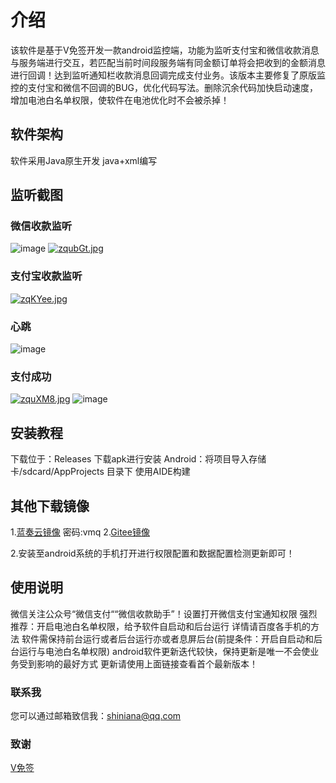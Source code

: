 # 介绍

该软件是基于V免签开发一款android监控端，功能为监听支付宝和微信收款消息与服务端进行交互，若匹配当前时间段服务端有同金额订单将会把收到的金额消息进行回调！达到监听通知栏收款消息回调完成支付业务。该版本主要修复了原版监控的支付宝和微信不回调的BUG，优化代码写法。删除沉余代码加快启动速度，增加电池白名单权限，使软件在电池优化时不会被杀掉！

## 软件架构

软件采用Java原生开发 java+xml编写

## 监听截图

### 微信收款监听
![image](https://s1.ax1x.com/2022/12/19/zqu0rF.jpg)
[![zqubGt.jpg](https://s1.ax1x.com/2022/12/19/zqubGt.jpg)](https://imgse.com/i/zqubGt)

### 支付宝收款监听
[![zqKYee.jpg](https://s1.ax1x.com/2022/12/19/zqKYee.jpg)](https://imgse.com/i/zqKYee)

### 心跳
![image](https://s1.ax1x.com/2022/12/19/zquTIA.jpg)

### 支付成功
[![zquXM8.jpg](https://s1.ax1x.com/2022/12/19/zquXM8.jpg)](https://imgse.com/i/zquXM8)
![image](https://s1.ax1x.com/2022/12/19/zquLxf.jpg)


## 安装教程
下载位于：Releases 下载apk进行安装
Android：将项目导入存储卡/sdcard/AppProjects 目录下 使用AIDE构建

## 其他下载镜像

1.[蓝奏云镜像](https://shinianacn.lanzouy.com/b027kqata) 密码:vmq
2.[Gitee镜像](https://gitee.com/shinian-a/Vmq-App/releases)

2.安装至android系统的手机打开进行权限配置和数据配置检测更新即可！

## 使用说明
微信关注公众号“微信支付““微信收款助手”！设置打开微信支付宝通知权限
强烈推荐：开启电池白名单权限，给予软件自启动和后台运行 详情请百度各手机的方法
软件需保持前台运行或者后台运行亦或者息屏后台(前提条件：开启自启动和后台运行与电池白名单权限)
android软件更新迭代较快，保持更新是唯一不会使业务受到影响的最好方式 更新请使用上面链接查看首个最新版本！

### 联系我
您可以通过邮箱致信我：shiniana@qq.com

### 致谢

[V免签](https://github.com/szvone/Vmq)
